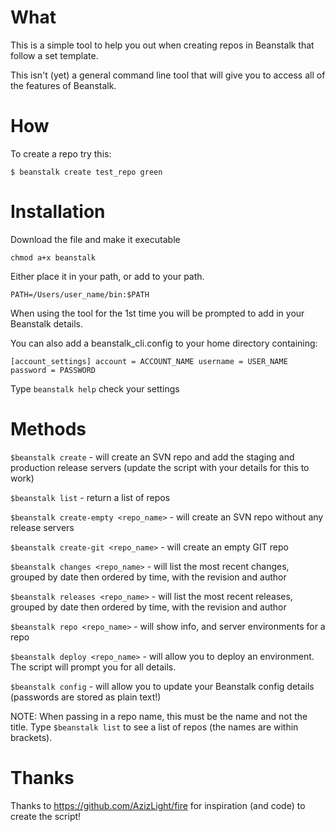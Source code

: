 What
===

This is a simple tool to help you out when creating repos in Beanstalk that follow a set template.

This isn't (yet) a general command line tool that will give you to access all of the features of Beanstalk.

How
===

To create a repo try this:

`$ beanstalk create test_repo green`

Installation
=======

Download the file and make it executable

`chmod a+x beanstalk`

Either place it in your path, or add to your path.

`PATH=/Users/user_name/bin:$PATH`

When using the tool for the 1st time you will be prompted to add in your Beanstalk details.

You can also add a beanstalk_cli.config to your home directory containing:

`[account_settings]
account = ACCOUNT_NAME
username = USER_NAME
password = PASSWORD`

Type `beanstalk help` check your settings

Methods
=====

`$beanstalk create` - will create an SVN repo and add the staging and production release servers (update the script with your details for this to work)

`$beanstalk list` - return a list of repos

`$beanstalk create-empty <repo_name>` - will create an SVN repo without any release servers

`$beanstalk create-git <repo_name>` - will create an empty GIT repo

`$beanstalk changes <repo_name>` - will list the most recent changes, grouped by date then ordered by time, with the revision and author

`$beanstalk releases <repo_name>` - will list the most recent releases, grouped by date then ordered by time, with the revision and author

`$beanstalk repo <repo_name>` - will show info, and server environments for a repo

`$beanstalk deploy <repo_name>` - will allow you to deploy an environment. The script will prompt you for all details.

`$beanstalk config` - will allow you to update your Beanstalk config details (passwords are stored as plain text!)

NOTE: When passing in a repo name, this must be the name and not the title. Type `$beanstalk list` to see a list of repos (the names are within brackets).

Thanks
=====

Thanks to https://github.com/AzizLight/fire for inspiration (and code) to create the script!